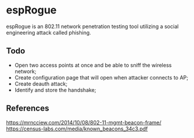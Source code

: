 # espRogue
espRogue is an 802.11 network penetration testing tool utilizing a social engineering attack called phishing.

## Todo
* Open two access points at once and be able to sniff the wireless network;
* Create configuration page that will open when attacker connects to AP;
* Create deauth attack;
* Identify and store the handshake;

## References
https://mrncciew.com/2014/10/08/802-11-mgmt-beacon-frame/
https://census-labs.com/media/known_beacons_34c3.pdf
